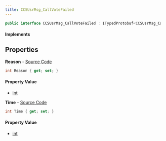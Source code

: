 ```yaml
---
title: CCSUsrMsg_CallVoteFailed
---
```


```csharp
public interface CCSUsrMsg_CallVoteFailed : ITypedProtobuf<CCSUsrMsg_CallVoteFailed>, INativeHandle, INetMessage<CCSUsrMsg_CallVoteFailed>, IDisposable
```

#### Implements

## Properties

**Reason** - [Source Code](https://github.com/swiftly-solution/swiftlys2/blob/master/managed/src/SwiftlyS2.Generated/Protobufs/Interfaces/CCSUsrMsg_CallVoteFailed.cs#L18)

```csharp
int Reason { get; set; }
```

#### Property Value

- [int](https://learn.microsoft.com/dotnet/api/system.int32)

**Time** - [Source Code](https://github.com/swiftly-solution/swiftlys2/blob/master/managed/src/SwiftlyS2.Generated/Protobufs/Interfaces/CCSUsrMsg_CallVoteFailed.cs#L21)

```csharp
int Time { get; set; }
```

#### Property Value

- [int](https://learn.microsoft.com/dotnet/api/system.int32)

